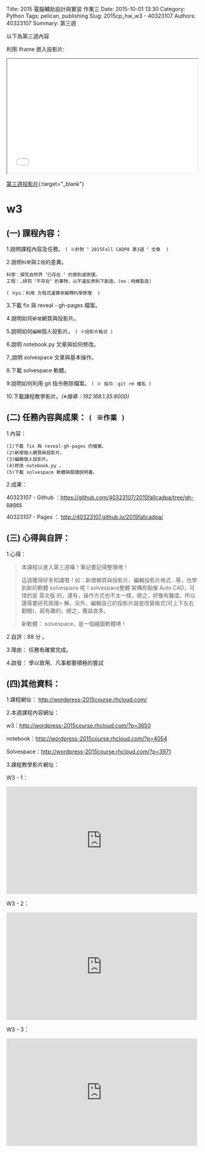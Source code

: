 Title: 2015 電腦輔助設計與實習 作業三
Date: 2015-10-01 13:30
Category: Python
Tags: pelican, publishing
Slug: 2015cp_hw_w3 -  40323107
Authors: 40323107
Summary: 第三週

以下為第三週內容

利用 iframe 嵌入投影片:

<iframe src="simplest3.html" width="500" height="300"></iframe>

[第三週投影片](simplest3.html){:target="_blank"}

w3
============

(一) 課程內容：
-----------------------

1.說明課程內容及任務。
`( ※針對〝 2015Fall CADPA 第3週 〞文章  )`

2.說明`科學`與`工程`的差異。

    科學：探究自然界〝已存在 〞的原則或原理。
    工程：,研究〝不存在〞的事物，以不違反原則下創造。(ex：飛機製造)

`( ※ps：利用 方程式運算來解釋科學原理  )`

3.下載 fix 與 reveal - gh-pages 檔案。

4.說明如何`新增`網頁與投影片。

5.說明如何`編輯`個人投影片。
`( ※投影片格式 )`

6.說明 notebook.py 文章與如何修改。

7.,說明 solvespace 文章與基本操作。

8.下載 solvespace 軟體。

9.說明如何利用 git 指令刪除檔案。
`( ※ 指令：git rm 檔名 )`

10.下載課程教學影片。*(※搜尋：192.168.1.35:8000)*


(二) 任務內容與成果： `( ※作業 )`
----------------------------------------------

1.內容：

    (1)下載 fix 與 reveal-gh-pages 的檔案。
    (2)新增個人網頁與投影片。
    (3)編輯個人投影片。
    (4)修改 notebook.py 。
    (5)下載 solvespace 軟體與閱讀說明書。


2.成果：

40323107 - Github ：https://github.com/40323107/2015fallcadpa/tree/gh-pages

40323107 -  Pages ： http://40323107.github.io/2015fallcadpa/



(三) 心得與自評：
-------------------------

1.心得：

> 本課程以進入第三週囉！筆記要記得整理唷！
>
> 這週獲得好多知識喔！如：新增網頁與投影片、編輯投影片格式...等，也學到新的軟體 solvespace 呢！solvespace整體
> 架構有點像 Auto CAD，可惜的是 英文版 的，還有，操作方式也不太一樣，總之，好像有難度，所以還需要研究與理> 解，另外，編輯自己的投影片就是改變格式(可上下左右翻閱)，超有趣的，總之，獲益良多。
>
> 新軟體： solvespace，是一個繪圖軟體唷！
    
2.自評：88 分 。

3.理由： 任務有確實完成。

4.啟發： 學以致用、凡事都要積極的嘗試	

(四)其他資料：
----------------------- 

1.課程網址： http://wordpress-2015course.rhcloud.com/

2.本週課程內容網址：

w3：http://wordpress-2015course.rhcloud.com/?p=3650

notebook：http://wordpress-2015course.rhcloud.com/?p=4054

Solvespace：http://wordpress-2015course.rhcloud.com/?p=3971
                   

3.課程教學影片網址：

W3 - 1：
 <iframe src="https://player.vimeo.com/video/141021392" width="500" height="281" frameborder="0" webkitallowfullscreen mozallowfullscreen allowfullscreen></iframe>
 
 W3 - 2：
 <iframe src="https://player.vimeo.com/video/141024439" width="500" height="281" frameborder="0" webkitallowfullscreen mozallowfullscreen allowfullscreen></iframe>
 
 W3 - 3：
 <iframe src="https://player.vimeo.com/video/141026116" width="500" height="281" frameborder="0" webkitallowfullscreen mozallowfullscreen allowfullscreen></iframe>
